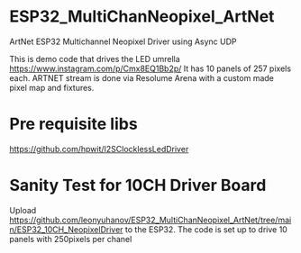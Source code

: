 # ESP32_MultiChanNeopixel_ArtNet

ArtNet ESP32 Multichannel Neopixel Driver using Async UDP

This is demo code that drives the LED umrella https://www.instagram.com/p/Cmx8EQ1Bb2p/ It has 10 panels of 257 pixels each. ARTNET stream is done via Resolume Arena with a custom made pixel map and fixtures. 

# Pre requisite libs

https://github.com/hpwit/I2SClocklessLedDriver

# Sanity Test for 10CH Driver Board
Upload https://github.com/leonyuhanov/ESP32_MultiChanNeopixel_ArtNet/tree/main/ESP32_10CH_NeopixelDriver to the ESP32. The code is set up to drive 10 panels with 250pixels per chanel
